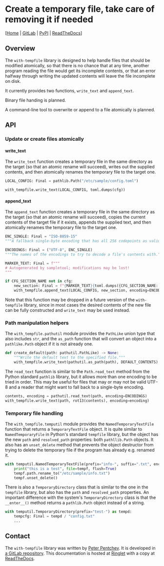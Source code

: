 <!--
SPDX-FileCopyrightText: Peter Pentchev <roam@ringlet.net>
SPDX-License-Identifier: BSD-2-Clause
-->

# Create a temporary file, take care of removing it if needed

\[[Home][ringlet-home] | [GitLab][gitlab] | [PyPI][pypi] | [ReadTheDocs][readthedocs]\]

## Overview

The `with-tempfile` library is designed to help handle files that
should be modified atomically, so that there is no chance that
at any time, another program reading the file would get its
incomplete contents, or that an error halfway through writing
the updated contents will leave the file incomplete on disk.

It currently provides two functions, `write_text` and `append_text`.

Binary file handing is planned.

A command-line tool to overwrite or append to a file atomically is planned.

## API

### Update or create files atomically

#### write_text

The `write_text` function creates a temporary file in
the same directory as the target (so that an atomic rename will succeed),
writes out the supplied contents, and then atomically renames the temporary file to
the target one.

``` python
LOCAL_CONFIG: Final = pathlib.Path("/etc/sample/config.toml")

with_tempfile.write_text(LOCAL_CONFIG, toml.dumps(cfg))
```

#### append_text

The `append_text` function creates a temporary file in
the same directory as the target (so that an atomic rename will succeed),
copies the current contents of the target file if it exists,
appends the supplied text, and then atomically renames the temporary file to
the target one.

``` python
ENC_SINGLE: Final = "ISO-8859-15"
"""A fallback single-byte encoding that has all 256 codepoints as valid."""

ENCODINGS: Final = ("UTF-8", ENC_SINGLE)
"""The names of the encodings to try to decode a file's contents with."""

MARKER_TEXT: Final = f"""
# Autogenerated by sampletool; modifications may be lost!
"""

if CFG_SECTION_NAME not in cfg:
    new_section: Final = f"{MARKER_TEXT}{toml.dumps({CFG_SECTION_NAME: cfg_section})}"
    with_tempfile.append_text(LOCAL_CONFIG, new_section, encoding=ENCODINGS)
```

Note that this function may be dropped in a future version of the `with-tempfile`
library, since in most cases the desired contents of the new file can be fully
constructed and `write_text` may be used instead.

### Path manipulation helpers

The `with_tempfile.pathutil` module
provides the `PathLike` union type that also
includes `str`, and the `as_path` function that
will convert an object into a `pathlike.Path` object if it is not already one.

``` python
def create_default(path: pathutil.PathLike) -> None:
    """Write the default text to the specified file."""
    with_tempfile.write_text(pathutil.as_path(path), DEFAULT_CONTENTS)
```

The `read_text` function is similar to
the `Path.read_text` method from the Python standard `pathlib` library, but
it allows more than one encoding to be tried in order.
This may be useful for files that may or may not be valid UTF-8 and a reader
that might want to fall back to a single-byte encoding.

``` python
contents, encoding = pathutil.read_text(path, encoding=ENCODINGS)
with_tempfile.write_text(path, rot13(contents), encoding=encoding)
```

### Temporary file handling

The `with_tempfile.temputil` module
provides the `NamedTemporaryTextFile`
function that returns
a `TemporaryTextFile` object.
It is quite similar to `NamedTemporaryFile` in Python's standard `tempfile`
library, but the object has the new `path` and `resolved_path` properties:
both `pathllib.Path` objects.
It also has
an `unset_delete` method that
prevents the object destructor from trying to delete the temporary file if
the program has already e.g. renamed it.

``` python
with temputil.NamedTemporaryTextFile(prefix="info-", suffix=".txt", encoding="UTF-8") as tempf:
    print("this is a test", file=tempf, flush=True)
    tempf.path.rename_to("/etc/sample/info.txt")
    tempf.unset_delete()
```

There is also
a `TemporaryDirectory` class that
is similar to the one in the `tempfile` library, but also has
the `path` and `resolved_path` properties.
An important difference with the system's `TemporaryDirectory` class is that
the `__enter__()` method returns a `pathlib.Path` object instead of a string.

``` python
with temputil.TemporaryDirectory(prefix="test-") as tempd:
    tempcfg: Final = tempd / "config.txt"
    ...
```

## Contact

The `with-tempfile` library was written by [Peter Pentchev][roam].
It is developed in [a GitLab repository][gitlab]. This documentation is
hosted at [Ringlet][ringlet-home] with a copy at [ReadTheDocs][readthedocs].

[roam]: mailto:roam@ringlet.net "Peter Pentchev"
[gitlab]: https://gitlab.com/ppentchev/with-tempfile "The with-tempfile GitLab repository"
[pypi]: https://pypi.org/project/with-tempfile/ "The with-tempfile Python Package Index page"
[readthedocs]: https://with-tempfile.readthedocs.io/ "The with-tempfile ReadTheDocs page"
[ringlet-home]: https://devel.ringlet.net/devel/with-tempfile/ "The Ringlet with-tempfile homepage"

